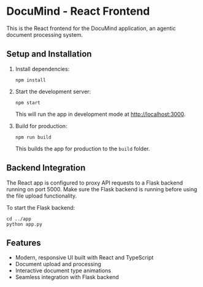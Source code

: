 # DocuMind - React Frontend

This is the React frontend for the DocuMind application, an agentic document processing system.

## Setup and Installation

1. Install dependencies:
   ```
   npm install
   ```

2. Start the development server:
   ```
   npm start
   ```
   This will run the app in development mode at [http://localhost:3000](http://localhost:3000).

3. Build for production:
   ```
   npm run build
   ```
   This builds the app for production to the `build` folder.

## Backend Integration

The React app is configured to proxy API requests to a Flask backend running on port 5000. Make sure the Flask backend is running before using the file upload functionality.

To start the Flask backend:

```
cd ../app
python app.py
```

## Features

- Modern, responsive UI built with React and TypeScript
- Document upload and processing
- Interactive document type animations
- Seamless integration with Flask backend

